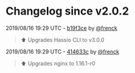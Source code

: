 # Changelog since v2.0.2

2019/08/16 19:29 UTC - [b19f3ce](https://github.com/hassio-addons/addon-ide/commit/b19f3ce977b2b3b6b7bc9cfca939a7d3a79564ac) by [@frenck](https://github.com/frenck)
> :arrow_up: Upgrades Hassio CLI to v3.0.0 

2019/08/16 19:29 UTC - [414633c](https://github.com/hassio-addons/addon-ide/commit/414633c1725567d126bca1a4bbe36b446a51f49c) by [@frenck](https://github.com/frenck)
> :arrow_up: Upgrades nginx to 1.16.1-r0 

